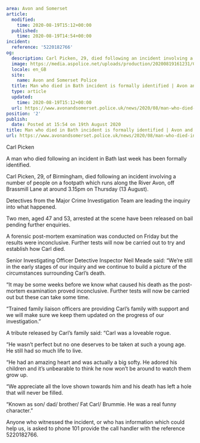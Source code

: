 ```yaml
area: Avon and Somerset
article:
  modified:
    time: 2020-08-19T15:12+00:00
  published:
    time: 2020-08-19T14:54+00:00
incident:
  reference: '5220182766'
og:
  description: Carl Picken, 29, died following an incident involving a number of people on a footpath which runs along the River Avon on 13 August.
  image: https://media.aspolice.net/uploads/production/20200819161231/Carl-Picken-web.jpg
  locale: en_GB
  site:
    name: Avon and Somerset Police
  title: Man who died in Bath incident is formally identified | Avon and Somerset Police
  type: article
  updated:
    time: 2020-08-19T15:12+00:00
  url: https://www.avonandsomerset.police.uk/news/2020/08/man-who-died-in-bath-incident-is-formally-identified/
position: '2'
publish:
  date: Posted at 15:54 on 19th August 2020
title: Man who died in Bath incident is formally identified | Avon and Somerset Police
url: https://www.avonandsomerset.police.uk/news/2020/08/man-who-died-in-bath-incident-is-formally-identified/
```

Carl Picken

A man who died following an incident in Bath last week has been formally identified.

Carl Picken, 29, of Birmingham, died following an incident involving a number of people on a footpath which runs along the River Avon, off Brassmill Lane at around 3.15pm on Thursday (13 August).

Detectives from the Major Crime Investigation Team are leading the inquiry into what happened.

Two men, aged 47 and 53, arrested at the scene have been released on bail pending further enquiries.

A forensic post-mortem examination was conducted on Friday but the results were inconclusive. Further tests will now be carried out to try and establish how Carl died.

Senior Investigating Officer Detective Inspector Neil Meade said: “We’re still in the early stages of our inquiry and we continue to build a picture of the circumstances surrounding Carl’s death.

“It may be some weeks before we know what caused his death as the post-mortem examination proved inconclusive. Further tests will now be carried out but these can take some time.

“Trained family liaison officers are providing Carl’s family with support and we will make sure we keep them updated on the progress of our investigation.”

A tribute released by Carl’s family said: “Carl was a loveable rogue.

“He wasn’t perfect but no one deserves to be taken at such a young age. He still had so much life to live.

“He had an amazing heart and was actually a big softy. He adored his children and it’s unbearable to think he now won’t be around to watch them grow up.

“We appreciate all the love shown towards him and his death has left a hole that will never be filled.

“Known as son/ dad/ brother/ Fat Carl/ Brummie. He was a real funny character.”

Anyone who witnessed the incident, or who has information which could help us, is asked to phone 101 provide the call handler with the reference 5220182766.
